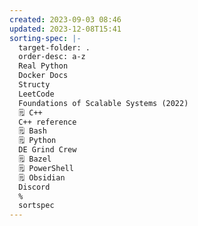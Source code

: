 ```yaml
---
created: 2023-09-03 08:46
updated: 2023-12-08T15:41
sorting-spec: |-
  target-folder: .
  order-desc: a-z
  Real Python
  Docker Docs
  Structy
  LeetCode
  Foundations of Scalable Systems (2022) 
  🗒️ C++
  C++ reference
  🗒️ Bash
  🗒️ Python
  DE Grind Crew
  🗒️ Bazel
  🗒️ PowerShell
  🗒️ Obsidian
  Discord
  %
  sortspec
---
```




